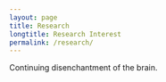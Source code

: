 ```yaml
---
layout: page
title: Research
longtitle: Research Interest
permalink: /research/
---
```


Continuing disenchantment of the brain.
